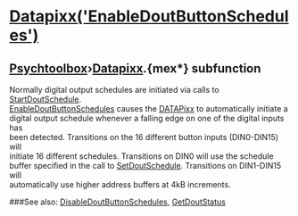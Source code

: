 # [Datapixx('EnableDoutButtonSchedules')](Datapixx-EnableDoutButtonSchedules) 
## [Psychtoolbox](Pyschtoolbox)&#8250;[Datapixx](Datapixx).{mex*} subfunction


Normally digital output schedules are initiated via calls to [StartDoutSchedule](StartDoutSchedule).  
[EnableDoutButtonSchedules](EnableDoutButtonSchedules) causes the [DATAPixx](DATAPixx) to automatically initiate a  
digital output schedule whenever a falling edge on one of the digital inputs has  
been detected. Transitions on the 16 different button inputs (DIN0-DIN15) will  
initiate 16 different schedules. Transitions on DIN0 will use the schedule  
buffer specified in the call to [SetDoutSchedule](SetDoutSchedule). Transitions on DIN1-DIN15 will  
automatically use higher address buffers at 4kB increments.  
  


###See also:
[DisableDoutButtonSchedules](Datapixx-DisableDoutButtonSchedules), [GetDoutStatus](Datapixx-GetDoutStatus)
